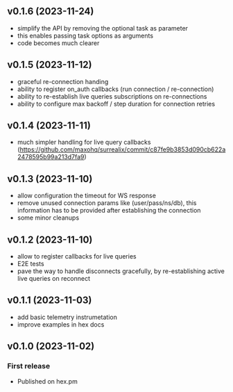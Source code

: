 ## v0.1.6 (2023-11-24)

- simplify the API by removing the optional task as parameter
- this enables passing task options as arguments
- code becomes much clearer

## v0.1.5 (2023-11-12)

- graceful re-connection handing
- ability to register on_auth callbacks (run connection / re-connection)
- ability to re-establish live queries subscriptions on re-connections
- ability to configure max backoff / step duration for connection retries

## v0.1.4 (2023-11-11)

- much simpler handling for live query callbacks (https://github.com/maxohq/surrealix/commit/c87fe9b3853d090cb622a2478595b99a213d7fa9)

## v0.1.3 (2023-11-10)

- allow configuration the timeout for WS response
- remove unused connection params like (user/pass/ns/db), this information has to be provided after establishing the connection
- some minor cleanups


## v0.1.2 (2023-11-10)

- allow to register callbacks for live queries
- E2E tests
- pave the way to handle disconnects gracefully, by re-establishing active live queries on reconnect

## v0.1.1 (2023-11-03)

- add basic telemetry instrumetation
- improve examples in hex docs

## v0.1.0 (2023-11-02)

### First release

- Published on hex.pm